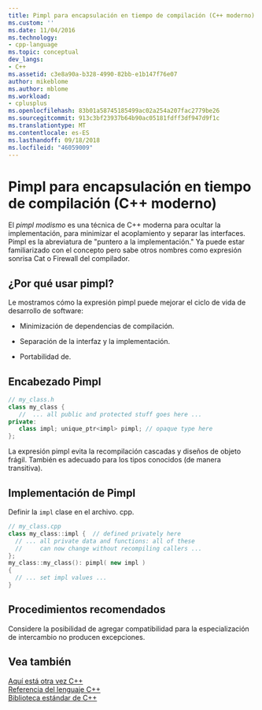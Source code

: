 ```yaml
---
title: Pimpl para encapsulación en tiempo de compilación (C++ moderno) | Microsoft Docs
ms.custom: ''
ms.date: 11/04/2016
ms.technology:
- cpp-language
ms.topic: conceptual
dev_langs:
- C++
ms.assetid: c3e8a90a-b328-4990-82bb-e1b147f76e07
author: mikeblome
ms.author: mblome
ms.workload:
- cplusplus
ms.openlocfilehash: 83b01a58745185499ac02a254a207fac2779be26
ms.sourcegitcommit: 913c3bf23937b64b90ac05181fdff3df947d9f1c
ms.translationtype: MT
ms.contentlocale: es-ES
ms.lasthandoff: 09/18/2018
ms.locfileid: "46059009"
---
```

# <a name="pimpl-for-compile-time-encapsulation-modern-c"></a>Pimpl para encapsulación en tiempo de compilación (C++ moderno)

El *pimpl modismo* es una técnica de C++ moderna para ocultar la implementación, para minimizar el acoplamiento y separar las interfaces. Pimpl es la abreviatura de "puntero a la implementación." Ya puede estar familiarizado con el concepto pero sabe otros nombres como expresión sonrisa Cat o Firewall del compilador.

## <a name="why-use-pimpl"></a>¿Por qué usar pimpl?

Le mostramos cómo la expresión pimpl puede mejorar el ciclo de vida de desarrollo de software:

- Minimización de dependencias de compilación.

- Separación de la interfaz y la implementación.

- Portabilidad de.

## <a name="pimpl-header"></a>Encabezado Pimpl

```cpp
// my_class.h
class my_class {
   //  ... all public and protected stuff goes here ...
private:
   class impl; unique_ptr<impl> pimpl; // opaque type here
};
```

La expresión pimpl evita la recompilación cascadas y diseños de objeto frágil. También es adecuado para los tipos conocidos (de manera transitiva).

## <a name="pimpl-implementation"></a>Implementación de Pimpl

Definir la `impl` clase en el archivo. cpp.

```cpp
// my_class.cpp
class my_class::impl {  // defined privately here
  // ... all private data and functions: all of these
  //     can now change without recompiling callers ...
};
my_class::my_class(): pimpl( new impl )
{
  // ... set impl values ...
}
```

## <a name="best-practices"></a>Procedimientos recomendados

Considere la posibilidad de agregar compatibilidad para la especialización de intercambio no producen excepciones.

## <a name="see-also"></a>Vea también

[Aquí está otra vez C++](../cpp/welcome-back-to-cpp-modern-cpp.md)<br/>
[Referencia del lenguaje C++](../cpp/cpp-language-reference.md)<br/>
[Biblioteca estándar de C++](../standard-library/cpp-standard-library-reference.md)